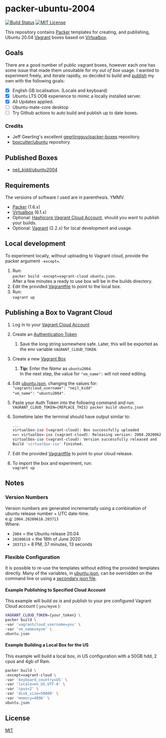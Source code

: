 # packer-ubuntu-2004

[![Build Status](https://travis-ci.com/neilkidd/packer-ubuntu-2004.svg?branch=master)](https://travis-ci.com/neilkidd/packer-ubuntu-2004) [![MIT License](https://img.shields.io/github/license/twbs/bootlint.svg)](https://github.com/twbs/bootlint/blob/master/LICENSE) 

This repository contains [Packer](https://packer.io/) templates for creating, and publishing, Ubuntu 20.04 [Vagrant](https://www.vagrantup.com/) boxes based on [Virtualbox](https://www.virtualbox.org/).

## Goals

There are a good number of public vagrant boxes, however each one has some issue that made them unsuitable for my *out of box* usage. I wanted to experiment freely, and iterate rapidly, so decided to build and [publish](https://app.vagrantup.com/neil_kidd) my own with the following goals:

- [x] English GB localisation. (Locale and keyboard)
- [x] Ubuntu LTS OOB experience to mimic a locally installed server.
- [x] All Updates applied.
- [ ] Ubuntu-mate-core desktop
- [ ] Try Github actions to auto build and publish up to date boxes.

### Credits

- Jeff Geerling's excellent [geerlingguy/packer-boxes](https://github.com/geerlingguy/packer-boxes) repository.
- [boxcutter/ubuntu](https://github.com/boxcutter/ubuntu) repository.

## Published Boxes

- [neil_kidd/ubuntu2004](https://app.vagrantup.com/neil_kidd/boxes/ubuntu2004)

## Requirements

The versions of software I used are in parenthesis. YMMV.

- [Packer](https://www.packer.io/) (1.6.x)
- [Virtualbox](https://www.virtualbox.org/) (6.1.x)
- Optional: [Hashicorp Vagrant Cloud Account](https://app.vagrantup.com/boxes/search), should you want to publish your builds.
- Optional: [Vagrant](https://www.vagrantup.com/) (2.2.x) for local development and usage.

## Local development

To experiment locally, without uploading to Vagrant cloud, provide the packer argument `-except=`.

1. Run:  
`packer build -except=vagrant-cloud ubuntu.json`.  
After a few minutes a ready to use box will be in the builds directory.
1. Edit the provided [Vagrantfile](Vagrantfile) to point to the local box.
1. Run:  
`vagrant up`

## Publishing a Box to Vagrant Cloud

1. Log in to your [Vagrant Cloud Account](https://app.vagrantup.com/boxes/search)
1. Create an [Authentication Token](https://app.vagrantup.com/settings/security)
    1. Save the long string somewhere safe. Later, this will be exported as the env variable `VAGRANT_CLOUD_TOKEN`.
1. Create a new [Vagrant Box](https://app.vagrantup.com/)
    1. __Tip:__ Enter the *Name* as `ubuntu2004`.  
    In the next step, the value for ` "vm_name": ` will not need editing.
1. Edit [ubuntu.json](ubuntu.json), changing the values for:  
`"vagrantcloud_username": "neil_kidd"`  
`"vm_name": "ubuntu2004"`.
1. Paste your Auth Token into the following command and run:  
`VAGRANT_CLOUD_TOKEN={REPLACE_THIS} packer build ubuntu.json`
1. Sometime later the terminal should have output similar to:

    ```bash
    ...
    virtualbox-iso (vagrant-cloud): Box successfully uploaded
    ==> virtualbox-iso (vagrant-cloud): Releasing version: 2004.20200628.082705
    virtualbox-iso (vagrant-cloud): Version successfully released and   available
    Build 'virtualbox-iso' finished.
    ```

1. Edit the provided [Vagrantfile](Vagrantfile) to point to your cloud release.
1. To import the box and experiment, run:  
`vagrant up`

## Notes

### Version Numbers

Version numbers are generated incrementally using a combination of ubuntu release number + UTC date-time.  
e.g: `2004.20200618.203713`  
Where:

- `2004` = the Ubuntu release 20.04
- `20200618` = the 18th of June 2020
- `203713` = 8 PM, 37 minutes, 13 seconds

### Flexible Configuration

It is possible to re-use the templates without editing the provided templates directly. Many of the variables, in [ubuntu.json](ubuntu.json), can be overridden on the command line or using a [secondary json file](https://www.packer.io/docs/templates/user-variables#from-a-file).

#### Example Publishing to Specified Cloud Account

This example will build *as is* and publish to your pre configured Vagrant Cloud account ( `you/myvm` ):

```bash
VAGRANT_CLOUD_TOKEN={your_token} \
packer build \
-var 'vagrantcloud_username=you' \
-var 'vm_name=myvm' \
ubuntu.json
```

#### Example Building a Local Box for the US

This example will build a local box, in US configuration with a 50GB hdd, 2 cpus and 4gb of Ram.

```bash
packer build \
-except=vagrant-cloud \
-var 'keyboard_country=US' \
-var 'locale=en_US.UTF-8' \
-var 'cpus=2' \
-var 'disk_size=50000' \
-var 'memory=4096' \
ubuntu.json
```

## License

[MIT](LICENSE)
